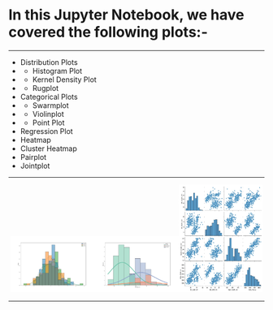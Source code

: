 <h1> In this Jupyter Notebook, we have covered the following plots:- </h1>
<hr>

- Distribution Plots
- - Histogram Plot
- - Kernel Density Plot
- - Rugplot
- Categorical Plots
- - Swarmplot
- - Violinplot
- - Point Plot
- Regression Plot
- Heatmap
- Cluster Heatmap
- Pairplot
- Jointplot
<hr>




<p align="center" width="100%">
    <img width="33%" src="histplot.jpeg"><img width="33%" src="hist.jpeg"><img width="33%" height="212" src="pairplot.jpeg">
</p>
<hr>
